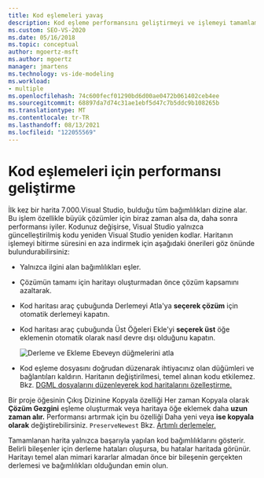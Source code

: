 ```yaml
---
title: Kod eşlemeleri yavaş
description: Kod eşleme performansını geliştirmeyi ve işlemeyi tamamlamak için gereken zamanı nasıl en aza indirgeyebilirsiniz?
ms.custom: SEO-VS-2020
ms.date: 05/16/2018
ms.topic: conceptual
author: mgoertz-msft
ms.author: mgoertz
manager: jmartens
ms.technology: vs-ide-modeling
ms.workload:
- multiple
ms.openlocfilehash: 74c600fecf01290bd6d00ae0472b061402ceb4ee
ms.sourcegitcommit: 68897da7d74c31ae1ebf5d47c7b5ddc9b108265b
ms.translationtype: MT
ms.contentlocale: tr-TR
ms.lasthandoff: 08/13/2021
ms.locfileid: "122055569"
---
```

# <a name="improve-performance-for-code-maps"></a>Kod eşlemeleri için performansı geliştirme

İlk kez bir harita 7.000.Visual Studio, bulduğu tüm bağımlılıkları dizine alar. Bu işlem özellikle büyük çözümler için biraz zaman alsa da, daha sonra performansı iyiler. Kodunuz değişirse, Visual Studio yalnızca güncelleştirilmiş kodu yeniden Visual Studio yeniden kodlar. Haritanın işlemeyi bitirme süresini en aza indirmek için aşağıdaki önerileri göz önünde bulundurabilirsiniz:

- Yalnızca ilgini alan bağımlılıkları eşler.

- Çözümün tamamı için haritayı oluşturmadan önce çözüm kapsamını azaltarak.

- Kod haritası araç çubuğunda Derlemeyi Atla'ya **seçerek çözüm** için otomatik derlemeyi kapatın.

- Kod haritası araç çubuğunda Üst Öğeleri Ekle'yi **seçerek üst** öğe eklemenin otomatik olarak nasıl devre dışı olduğunu kapatın.

   ![Derleme ve Ekleme Ebeveyn düğmelerini atla](../modeling/media/codemapsfilterskipbuildicons.png)

- Kod eşleme dosyasını doğrudan düzenarak ihtiyacınız olan düğümleri ve bağlantıları kaldırın. Haritanın değiştirilmesi, temel alınan kodu etkilemez. Bkz. [DGML dosyalarını düzenleyerek kod haritalarını özelleştirme.](../modeling/customize-code-maps-by-editing-the-dgml-files.md)

Bir proje öğesinin Çıkış Dizinine Kopyala özelliği Her zaman Kopyala olarak **Çözüm Gezgini** eşleme oluşturmak veya haritaya öğe eklemek daha **uzun zaman alır.**  Performansı artırmak için bu özelliği Daha yeni veya **ise kopyala olarak** değiştirebilirsiniz. `PreserveNewest` Bkz. [Artımlı derlemeler.](../msbuild/incremental-builds.md)

Tamamlanan harita yalnızca başarıyla yapılan kod bağımlılıklarını gösterir. Belirli bileşenler için derleme hataları oluşursa, bu hatalar haritada görünür. Haritayı temel alan mimari kararlar almadan önce bir bileşenin gerçekten derlemesi ve bağımlılıkları olduğundan emin olun.
